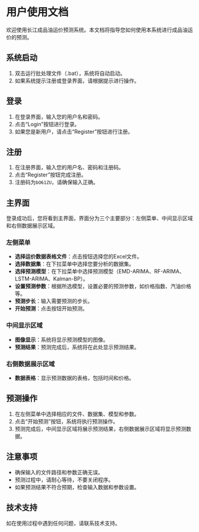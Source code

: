 # 用户使用文档

欢迎使用长江成品油运价预测系统。本文档将指导您如何使用本系统进行成品油运价的预测。

## 系统启动

1. 双击运行批处理文件（.bat），系统将自动启动。
2. 如果系统提示注册或登录界面，请根据提示进行操作。

## 登录

1. 在登录界面，输入您的用户名和密码。
2. 点击“Login”按钮进行登录。
3. 如果您是新用户，请点击“Register”按钮进行注册。

## 注册

1. 在注册界面，输入您的用户名、密码和注册码。
2. 点击“Register”按钮完成注册。
3. 注册码为`bO61ZU`，请确保输入正确。

## 主界面

登录成功后，您将看到主界面，界面分为三个主要部分：左侧菜单、中间显示区域和右侧数据展示区域。

### 左侧菜单

- **选择运价数据表格文件**：点击按钮选择您的Excel文件。
- **选择数据集**：在下拉菜单中选择您要分析的数据集。
- **选择预测模型**：在下拉菜单中选择预测模型（EMD-ARIMA、RF-ARIMA、LSTM-ARIMA、Kalman-BP）。
- **设置预测参数**：根据所选模型，设置必要的预测参数，如价格指数、汽油价格等。
- **预测步长**：输入需要预测的步长。
- **开始预测**：点击按钮开始预测。

### 中间显示区域

- **图像显示**：系统将显示预测模型的图像。
- **预测结果**：预测完成后，系统将在此处显示预测结果。

### 右侧数据展示区域

- **数据表格**：显示预测数据的表格，包括时间和价格。

## 预测操作

1. 在左侧菜单中选择相应的文件、数据集、模型和参数。
2. 点击“开始预测”按钮，系统将执行预测操作。
3. 预测完成后，中间显示区域将展示预测结果，右侧数据展示区域将显示预测数据。

## 注意事项

- 确保输入的文件路径和参数正确无误。
- 预测过程中，请耐心等待，不要关闭程序。
- 如果预测结果不符合预期，检查输入数据和参数设置。

## 技术支持

如在使用过程中遇到任何问题，请联系技术支持。